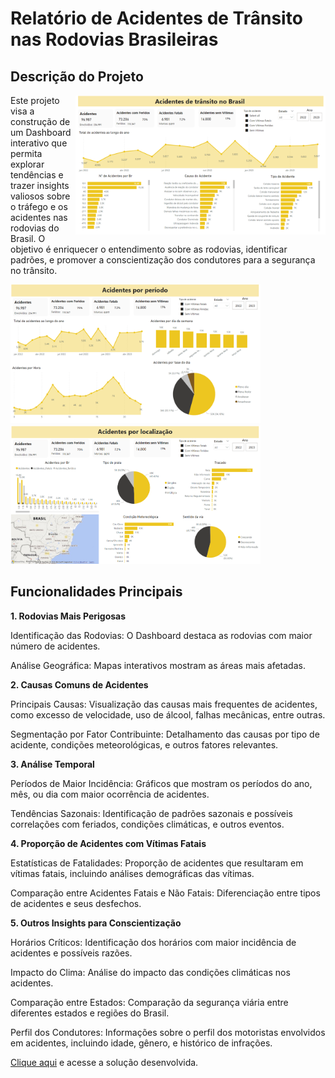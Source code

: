 # Relatório de Acidentes de Trânsito nas Rodovias Brasileiras

## Descrição do Projeto
<img align="right" width="400" src="https://github.com/amandalmeida2/Acidentes_de_transito_br/blob/main/Imagens/Desafio%20Maio%20Amarelo%20pg1.png?raw=true">

Este projeto visa a construção de um Dashboard interativo que permita explorar tendências e trazer insights valiosos sobre o tráfego e os acidentes nas rodovias do Brasil. 
O objetivo é enriquecer o entendimento sobre as rodovias, identificar padrões, e promover a conscientização dos condutores para a segurança no trânsito.

<img  width="400" src="https://github.com/amandalmeida2/Acidentes_de_transito_br/blob/main/Imagens/Desafio%20Maio%20Amarelo%20pg2.png?raw=true">

<img  width="400" src="https://github.com/amandalmeida2/Acidentes_de_transito_br/blob/main/Imagens/Desafio%20Maio%20Amarelo%20pg3.png?raw=true">


## Funcionalidades Principais
 **1. Rodovias Mais Perigosas**
 <p> Identificação das Rodovias: O Dashboard destaca as rodovias com maior número de acidentes.</p>
 <p>Análise Geográfica: Mapas interativos mostram as áreas mais afetadas.</p>

  **2. Causas Comuns de Acidentes**
<p>
  Principais Causas: Visualização das causas mais frequentes de acidentes, como excesso de velocidade, uso de álcool, falhas mecânicas, entre outras. </p>
  <p>
  Segmentação por Fator Contribuinte: Detalhamento das causas por tipo de acidente, condições meteorológicas, e outros fatores relevantes.
</p>  

**3. Análise Temporal**
<p>Períodos de Maior Incidência: Gráficos que mostram os períodos do ano, mês, ou dia com maior ocorrência de acidentes.</p>
<p>Tendências Sazonais: Identificação de padrões sazonais e possíveis correlações com feriados, condições climáticas, e outros eventos.</p>
   
**4. Proporção de Acidentes com Vítimas Fatais**
<p>Estatísticas de Fatalidades: Proporção de acidentes que resultaram em vítimas fatais, incluindo análises demográficas das vítimas.</p>
<p>Comparação entre Acidentes Fatais e Não Fatais: Diferenciação entre tipos de acidentes e seus desfechos.</p>
   
**5. Outros Insights para Conscientização**
<p> Horários Críticos: Identificação dos horários com maior incidência de acidentes e possíveis razões.</p>
<p>Impacto do Clima: Análise do impacto das condições climáticas nos acidentes.</p>
<p>Comparação entre Estados: Comparação da segurança viária entre diferentes estados e regiões do Brasil.</p>
<p>Perfil dos Condutores: Informações sobre o perfil dos motoristas envolvidos em acidentes, incluindo idade, gênero, e histórico de infrações.</p>

<a target="_blank" href="https://app.powerbi.com/view?r=eyJrIjoiZjFhMDM4NjItOWM0Yi00Y2IyLTkyMDUtY2M2MGU3MmY0NGI3IiwidCI6Ijc1OGRlZGVlLTk1YmItNGU2Mi05MWU2LTU3OTRiMTUwZjFhYSJ9" >Clique aqui</a> e acesse a solução desenvolvida.



